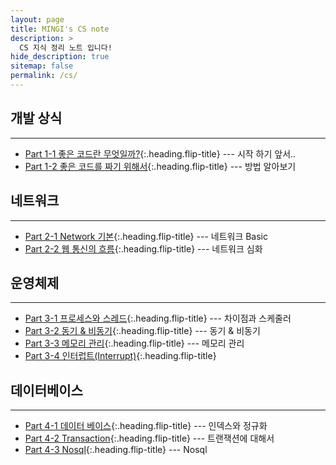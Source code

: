 ```yaml
---
layout: page
title: MINGI's CS note
description: >
  CS 지식 정리 노트 입니다!
hide_description: true
sitemap: false
permalink: /cs/ 
---
```



## 개발 상식

---
* [Part 1-1 좋은 코드란 무엇일까?]{:.heading.flip-title} --- 시작 하기 앞서..
* [Part 1-2 좋은 코드를 짜기 위해서]{:.heading.flip-title} --- 방법 알아보기

## 네트워크

---
* [Part 2-1 Network 기본]{:.heading.flip-title} --- 네트워크 Basic
* [Part 2-2 웹 통신의 흐름]{:.heading.flip-title} --- 네트워크 심화

## 운영체제

---
* [Part 3-1 프로세스와 스레드]{:.heading.flip-title} --- 차이점과 스케줄러
* [Part 3-2 동기 & 비동기]{:.heading.flip-title} --- 동기 & 비동기
* [Part 3-3 메모리 관리]{:.heading.flip-title} --- 메모리 관리
* [Part 3-4 인터럽트(Interrupt)]{:.heading.flip-title}

## 데이터베이스

---
* [Part 4-1 데이터 베이스]{:.heading.flip-title} --- 인덱스와 정규화
* [Part 4-2 Transaction]{:.heading.flip-title} --- 트랜잭션에 대해서
* [Part 4-3 Nosql]{:.heading.flip-title} --- Nosql


[Part 1-1 좋은 코드란 무엇일까?]: 1-1.md
[Part 1-2 좋은 코드를 짜기 위해서]: 1-2.md
[Part 2-1 Network 기본]: 2-1.md
[Part 2-2 웹 통신의 흐름]: 2-2.md
[Part 3-1 프로세스와 스레드]: 3-1.md
[Part 3-2 동기 & 비동기]: 3-2.md
[Part 3-3 메모리 관리]: 3-3.md
[Part 3-4 인터럽트(Interrupt)]: 3-4.md
[Part 4-1 데이터 베이스]: 4-1.md
[Part 4-2 Transaction]: 4-2.md
[Part 4-3 Nosql]: 4-3.md

